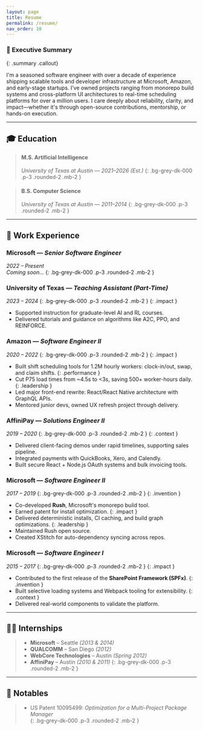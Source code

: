 ```yaml
---
layout: page
title: Resume
permalink: /resume/
nav_order: 10
---
```


### 📌 Executive Summary
{: .summary .callout}

I'm a seasoned software engineer with over a decade of experience shipping scalable tools and developer infrastructure at Microsoft, Amazon, and early-stage startups. I’ve owned projects ranging from monorepo build systems and cross-platform UI architectures to real-time scheduling platforms for over a million users. I care deeply about reliability, clarity, and impact—whether it's through open-source contributions, mentorship, or hands-on execution.

---

## 🎓 Education

> #### M.S. Artificial Intelligence  
> *University of Texas at Austin* — *2021–2026 (Est.)*
{: .bg-grey-dk-000 .p-3 .rounded-2 .mb-2 }

> #### B.S. Computer Science  
> *University of Texas at Austin* — *2011–2014*
{: .bg-grey-dk-000 .p-3 .rounded-2 .mb-2 }

---

## 💼 Work Experience

### Microsoft — *Senior Software Engineer*  
*2022 – Present*  
*Coming soon...*
{: .bg-grey-dk-000 .p-3 .rounded-2 .mb-2 }

### University of Texas — *Teaching Assistant (Part-Time)*  
*2023 – 2024*
{: .bg-grey-dk-000 .p-3 .rounded-2 .mb-2 }
{: .impact }
- Supported instruction for graduate-level AI and RL courses.
- Delivered tutorials and guidance on algorithms like A2C, PPO, and REINFORCE.

### Amazon — *Software Engineer II*  
*2020 – 2022*
{: .bg-grey-dk-000 .p-3 .rounded-2 .mb-2 }
{: .impact }
- Built shift scheduling tools for 1.2M hourly workers: clock-in/out, swap, and claim shifts.
{: .performance }
- Cut P75 load times from ~4.5s to <3s, saving 500+ worker-hours daily.
{: .leadership }
- Led major front-end rewrite: React/React Native architecture with GraphQL APIs.
- Mentored junior devs, owned UX refresh project through delivery.

### AffiniPay — *Solutions Engineer II*  
*2019 – 2020*
{: .bg-grey-dk-000 .p-3 .rounded-2 .mb-2 }
{: .context }
- Delivered client-facing demos under rapid timelines, supporting sales pipeline.
- Integrated payments with QuickBooks, Xero, and Calendly.
- Built secure React + Node.js OAuth systems and bulk invoicing tools.

### Microsoft — *Software Engineer II*  
*2017 – 2019*
{: .bg-grey-dk-000 .p-3 .rounded-2 .mb-2 }
{: .invention }
- Co-developed **Rush**, Microsoft's monorepo build tool.
- Earned patent for install optimization.
{: .impact }
- Delivered deterministic installs, CI caching, and build graph optimizations.
{: .leadership }
- Maintained Rush open source.
- Created XStitch for auto-dependency syncing across repos.

### Microsoft — *Software Engineer I*  
*2015 – 2017*
{: .bg-grey-dk-000 .p-3 .rounded-2 .mb-2 }
{: .impact }
- Contributed to the first release of the **SharePoint Framework (SPFx)**.
{: .invention }
- Built selective loading systems and Webpack tooling for extensibility.
{: .context }
- Delivered real-world components to validate the platform.

---

## 🧑‍💻 Internships

> - **Microsoft** – Seattle *(2013 & 2014)*  
> - **QUALCOMM** – San Diego *(2012)*  
> - **WebCore Technologies** – Austin *(Spring 2012)*  
> - **AffiniPay** – Austin *(2010 & 2011)*
{: .bg-grey-dk-000 .p-3 .rounded-2 .mb-2 }

---

## 🏅 Notables

> - US Patent 10095499: *Optimization for a Multi-Project Package Manager*  
{: .bg-grey-dk-000 .p-3 .rounded-2 .mb-2 }
